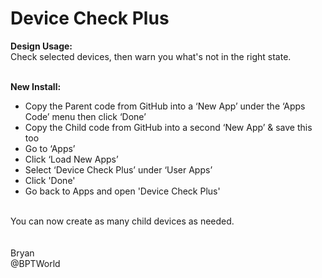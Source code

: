 # Device Check Plus
<b>Design Usage:</b><br>
Check selected devices, then warn you what's not in the right state.<br><br>

<b>New Install:</b><br>
* Copy the Parent code from GitHub into a ‘New App’ under the ‘Apps Code’ menu then click ‘Done’
* Copy the Child code from GitHub into a second ‘New App’ & save this too
* Go to ‘Apps’
* Click ‘Load New Apps’
* Select ‘Device Check Plus’ under ‘User Apps’
* Click 'Done'
* Go back to Apps and open 'Device Check Plus'
<br>
You can now create as many child devices as needed.<br><br>

<br>
Bryan<br>
@BPTWorld
